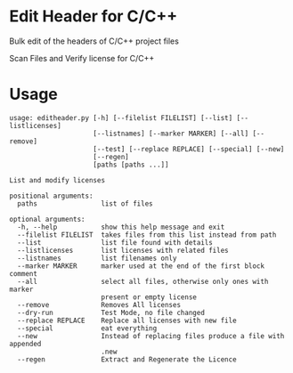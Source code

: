 # Edit Header for C/C++
Bulk edit of the headers of C/C++ project files

Scan Files and Verify license for C/C++

# Usage

	usage: editheader.py [-h] [--filelist FILELIST] [--list] [--listlicenses]
	                     [--listnames] [--marker MARKER] [--all] [--remove]
	                     [--test] [--replace REPLACE] [--special] [--new]
	                     [--regen]
	                     [paths [paths ...]]

	List and modify licenses

	positional arguments:
	  paths                list of files

	optional arguments:
	  -h, --help           show this help message and exit
	  --filelist FILELIST  takes files from this list instead from path
	  --list               list file found with details
	  --listlicenses       list licenses with related files
	  --listnames          list filenames only
	  --marker MARKER      marker used at the end of the first block comment
	  --all                select all files, otherwise only ones with marker
	                       present or empty license
	  --remove             Removes All licenses
	  --dry-run            Test Mode, no file changed
	  --replace REPLACE    Replace all licenses with new file
	  --special            eat everything
	  --new                Instead of replacing files produce a file with appended
	                       .new
	  --regen              Extract and Regenerate the Licence